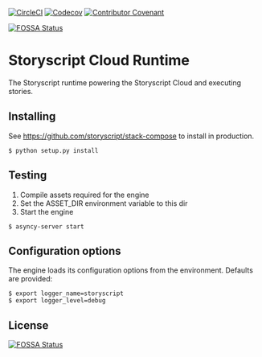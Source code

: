 [![CircleCI](https://img.shields.io/circleci/project/github/storyscript/runtime/master.svg?style=for-the-badge)](https://circleci.com/gh/storyscript/runtime)
[![Codecov](https://img.shields.io/codecov/c/github/storyscript/runtime.svg?style=for-the-badge)](https://codecov.io/github/storyscript/runtime)
[![Contributor Covenant](https://img.shields.io/badge/Contributor%20Covenant-v1.4%20adopted-ff69b4.svg?style=for-the-badge)](https://github.com/storyscript/.github/blob/master/CODE_OF_CONDUCT.md)

[![FOSSA Status](https://app.fossa.io/api/projects/git%2Bgithub.com%2Fasyncy%2Fplatform-engine.svg?type=small)](https://app.fossa.io/projects/git%2Bgithub.com%2Fasyncy%2Fplatform-engine?ref=badge_shield)

# Storyscript Cloud Runtime

The Storyscript runtime powering the Storyscript Cloud and executing stories.

## Installing

See https://github.com/storyscript/stack-compose to install in production.

```
$ python setup.py install
```

## Testing

1. Compile assets required for the engine
2. Set the ASSET_DIR environment variable to this dir
3. Start the engine

```
$ asyncy-server start
```

## Configuration options

The engine loads its configuration options from the environment. Defaults are
provided:

```
$ export logger_name=storyscript
$ export logger_level=debug
```

## License

[![FOSSA Status](https://app.fossa.io/api/projects/git%2Bgithub.com%2Fasyncy%2Fplatform-engine.svg?type=large)](https://app.fossa.io/projects/git%2Bgithub.com%2Fasyncy%2Fplatform-engine?ref=badge_large)
